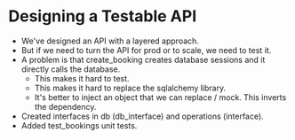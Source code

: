 # Designing a Testable API

* We've designed an API with a layered approach.
* But if we need to turn the API for prod or to scale, we need to test it.
* A problem is that create_booking creates database sessions and it directly calls the database.
  * This makes it hard to test.
  * This makes it hard to replace the sqlalchemy library.
  * It's better to inject an object that we can replace / mock. This inverts the dependency.
* Created interfaces in db (db_interface) and operations (interface).
* Added test_bookings unit tests.
